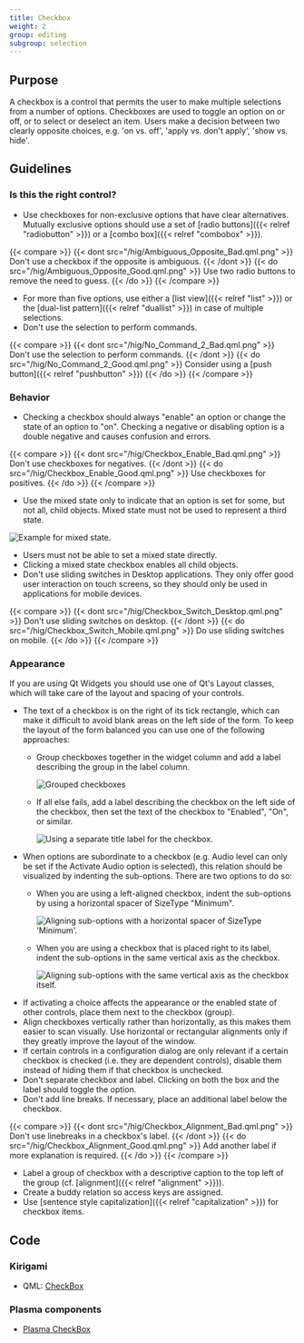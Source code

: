 ```yaml
---
title: Checkbox
weight: 2
group: editing
subgroup: selection
---
```


Purpose
-------

A checkbox is a control that permits the user to make multiple
selections from a number of options. Checkboxes are used to toggle an
option on or off, or to select or deselect an item. Users make a
decision between two clearly opposite choices, e.g. 'on vs. off',
'apply vs. don't apply', 'show vs. hide'.

Guidelines
----------

### Is this the right control?

-   Use checkboxes for non-exclusive options that have clear
    alternatives. Mutually exclusive options should use a set of
    [radio buttons]({{< relref "radiobutton" >}}) or a [combo box]({{< relref "combobox" >}}).

{{< compare >}}
{{< dont src="/hig/Ambiguous_Opposite_Bad.qml.png" >}}
Don't use a checkbox if the opposite is ambiguous.
{{< /dont >}}
{{< do src="/hig/Ambiguous_Opposite_Good.qml.png" >}}
Use two radio buttons to remove the need to guess.
{{< /do >}}
{{< /compare >}}

-   For more than five options, use either a
    [list view]({{< relref "list" >}}) or the [dual-list pattern]({{< relref "duallist" >}})
    in case of multiple selections.
-   Don't use the selection to perform commands.

{{< compare >}}
{{< dont src="/hig/No_Command_2_Bad.qml.png" >}}
Don't use the selection to perform commands.
{{< /dont >}}
{{< do src="/hig/No_Command_2_Good.qml.png" >}}
Consider using a [push button]({{< relref "pushbutton" >}})
{{< /do >}}
{{< /compare >}}

### Behavior

-   Checking a checkbox should always "enable" an option or change the
    state of an option to "on". Checking a negative or disabling
    option is a double negative and causes confusion and errors.

{{< compare >}}
{{< dont src="/hig/Checkbox_Enable_Bad.qml.png" >}}
Don't use checkboxes for negatives.
{{< /dont >}}
{{< do src="/hig/Checkbox_Enable_Good.qml.png" >}}
Use checkboxes for positives.
{{< /do >}}
{{< /compare >}}

-   Use the mixed state only to indicate that an option is set for some,
    but not all, child objects. Mixed state must not be used to
    represent a third state.

![Example for mixed state.](/hig/Checkbox_Mixed_State.qml.png)

-   Users must not be able to set a mixed state directly.
-   Clicking a mixed state checkbox enables all child objects.
-   Don't use sliding switches in Desktop applications. They only offer
    good user interaction on touch screens, so they should only be used
    in applications for mobile devices.

{{< compare >}}
{{< dont src="/hig/Checkbox_Switch_Desktop.qml.png" >}}
Don't use sliding switches on desktop.
{{< /dont >}}
{{< do src="/hig/Checkbox_Switch_Mobile.qml.png" >}}
Do use sliding switches on mobile.
{{< /do >}}
{{< /compare >}}

### Appearance

If you are using Qt Widgets you should use one of Qt's Layout classes,
which will take care of the layout and spacing of your controls.

-   The text of a checkbox is on the right of its tick rectangle, which
    can make it difficult to avoid blank areas on the left side of the
    form. To keep the layout of the form balanced you can use one of the
    following approaches:
    -   Group checkboxes together in the widget column and add a label
        describing the group in the label column.

        ![Grouped checkboxes](/hig/Grouped_checkboxes.qml.png)

    -   If all else fails, add a label describing the checkbox on the
        left side of the checkbox, then set the text of the checkbox to
        "Enabled", "On", or similar.

        ![Using a separate title label for the checkbox.](/hig/Checkbox_separate_label.qml.png)
-   When options are subordinate to a checkbox (e.g. Audio level can
    only be set if the Activate Audio option is selected), this relation
    should be visualized by indenting the sub-options. There are two
    options to do so:
    -   When you are using a left-aligned checkbox, indent the
        sub-options by using a horizontal spacer of SizeType
        "Minimum".

        ![Aligning sub-options with a horizontal spacer of SizeType 'Minimum'.](/hig/Suboption_spacer.qml.png)

    -   When you are using a checkbox that is placed right to its label,
        indent the sub-options in the same vertical axis as the
        checkbox.

        ![Aligning sub-options with the same vertical axis as the
        checkbox itself.](/hig/Suboption_right.qml.png)
-   If activating a choice affects the appearance or the enabled state
    of other controls, place them next to the checkbox (group).
-   Align checkboxes vertically rather than horizontally, as this makes
    them easier to scan visually. Use horizontal or rectangular
    alignments only if they greatly improve the layout of the window.
-   If certain controls in a configuration dialog are only relevant if a
    certain checkbox is checked (i.e. they are dependent controls),
    disable them instead of hiding them if that checkbox is unchecked.
-   Don't separate checkbox and label. Clicking on both the box and the
    label should toggle the option.
-   Don't add line breaks. If necessary, place an additional label
    below the checkbox.

{{< compare >}}
{{< dont src="/hig/Checkbox_Alignment_Bad.qml.png" >}}
Don't use linebreaks in a checkbox's label.
{{< /dont >}}
{{< do src="/hig/Checkbox_Alignment_Good.qml.png" >}}
Add another label if more explanation is required.
{{< /do >}}
{{< /compare >}}

-   Label a group of checkbox with a descriptive caption to the top left
    of the group (cf. [alignment]({{< relref "alignment" >}})).
-   Create a buddy relation so access keys are assigned.
-   Use [sentence style capitalization]({{< relref "capitalization" >}})
    for checkbox items.

Code
----

### Kirigami

- QML: [CheckBox](https://doc.qt.io/qt-5/qml-qtquick-controls-checkbox.html)

### Plasma components

- [Plasma CheckBox](docs:plasma;org::kde::plasma::components::CheckBox)

